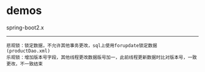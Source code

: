 # demos
spring-boot2.x

**** 
`悲观锁：锁定数据，不允许其他事务更改，sql上使用forupdate锁定数据(productDao.xml)`<br>
`乐观锁：增加版本号字段，其他线程更改数据版号加一，此前线程更新数据时比对版本号，一致更改，不一致结束`




